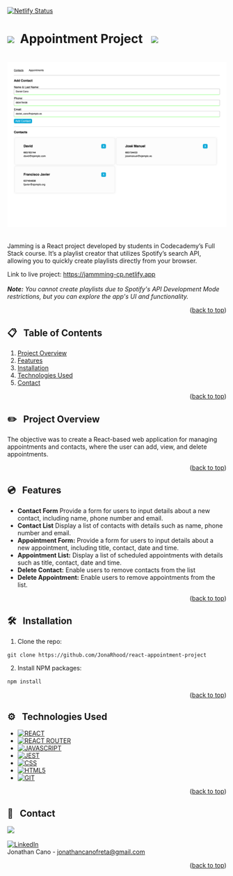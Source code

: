 <a id="readme-top"></a>

[![Netlify Status](https://api.netlify.com/api/v1/badges/55c42092-423b-44a8-b38e-f944c9eec621/deploy-status)](https://app.netlify.com/sites/appointment-cp/deploys)


# <img src="https://media.giphy.com/media/bSGaDqzFlVraDNxa75/giphy.gif?cid=ecf05e47obwpnnbf7ghb1ht5hixuckmjyi7umanjejmdzcon&ep=v1_gifs_related&rid=giphy.gif&ct=s" width="30">&nbsp; Appointment Project &nbsp; <img src="https://media.giphy.com/media/bSGaDqzFlVraDNxa75/giphy.gif?cid=ecf05e47obwpnnbf7ghb1ht5hixuckmjyi7umanjejmdzcon&ep=v1_gifs_related&rid=giphy.gif&ct=s" width="30">

<br />
<div align="center">
    <img src="./src/resources/img/img-webapp.png" alt="Logo" width="800" >
</div>
<br />

Jamming is a React project developed by students in Codecademy’s Full Stack course. It’s a playlist creator that utilizes Spotify’s search API, allowing you to quickly create playlists directly from your browser.

Link to live project: <a href="https://jammming-cp.netlify.app">https://jammming-cp.netlify.app</a><br/>
<br/>
<i><strong>Note:</strong> You cannot create playlists due to Spotify's API Development Mode restrictions, but you can explore the app's UI and functionality.</i>


<p align="right">(<a href="#readme-top">back to top</a>)</p>

## 📋 &nbsp; Table of Contents

1. [Project Overview](#project-overview)
2. [Features](#features)
3. [Installation](#installation)
4. [Technologies Used](#technologies-used)
5. [Contact](#contact)

<p align="right">(<a href="#readme-top">back to top</a>)</p>


## ✏️ &nbsp; <a id="project-overview">Project Overview</a>

The objective was to create a React-based web application for managing appointments and contacts, where the user can add, view, and delete appointments.

<p align="right">(<a href="#readme-top">back to top</a>)</p>

## 💿 &nbsp; <a id="features">Features</a>

- **Contact Form** Provide a form for users to input details about a new contact, including name, phone number and email.
- **Contact List** Display a list of contacts with details such as name, phone number and email.
- **Appointment Form:** Provide a form for users to input details about a new appointment, including title, contact, date and time.
- **Appointment List:** Display a list of scheduled appointments with details such as title, contact, date and time.
- **Delete Contact:** Enable users to remove contacts from the list
- **Delete Appointment:** Enable users to remove appointments from the list.

<p align="right">(<a href="#readme-top">back to top</a>)</p>

## 🛠️ &nbsp; <a id="installation">Installation</a>

1. Clone the repo:
```
git clone https://github.com/JonaRhood/react-appointment-project
```

2. Install NPM packages:
```bash
npm install
```

<p align="right">(<a href="#readme-top">back to top</a>)</p>

## ⚙️ &nbsp; <a id="technologies-used">Technologies Used</a>

* [![REACT][REACT.js]][REACT-url]
* [![REACT ROUTER][REACTROUTER.js]][REACTROUTER-url]
* [![JAVASCRIPT][JAVASCRIPT.js]][JAVASCRIPT-url]
* [![JEST][JEST.js]][JEST-url]
* [![CSS][CSS.js]][CSS-url]
* [![HTML5][HTML5.js]][HTML5-url]
* [![GIT][GIT.js]][GIT-url]

<p align="right">(<a href="#readme-top">back to top</a>)</p>

## 👤 &nbsp; <a id="contact">Contact</a>

<a href="https://github.com/JonaRhood/react-projects/graphs/contributors">
  <img src="https://contrib.rocks/image?repo=JonaRhood/react-projects" />
</a>

[![LinkedIn][linkedin-shield]][linkedin-url] <br />
Jonathan Cano -  jonathancanofreta@gmail.com

<p align="right">(<a href="#readme-top">back to top</a>)</p>

[product-screenshot]: ./src/resources/img/screen2.png
[linkedin-shield]: https://img.shields.io/badge/-LinkedIn-blue.svg?style=for-the-badge&logo=linkedin&colorBlue
[linkedin-url]: https://www.linkedin.com/in/jonathancanocalduch
[React.js]: https://img.shields.io/badge/React-20232A?style=for-the-badge&logo=react&logoColor=61DAFB
[React-url]: https://reactjs.org/
[Reactrouter.js]: https://img.shields.io/badge/React%20router-20232A?style=for-the-badge&logo=reactrouter&logoColor=white
[Reactrouter-url]: https://reactrouter.com/
[Javascript.js]: https://img.shields.io/badge/Javascript-3b473e?style=for-the-badge&logo=JavaScript&logoColor=Y
[Javascript-url]: https://developer.mozilla.org/es/docs/Web/JavaScript
[Jest.js]: https://img.shields.io/badge/Jest.js-20232A?style=for-the-badge&logo=jest&logoColor=orange
[Jest-url]: https://jestjs.io/
[CSS.js]: https://img.shields.io/badge/CSS3-001569?style=for-the-badge&logo=css3&logoColor=306af1
[CSS-url]: https://developer.mozilla.org/es/docs/Web/CSS
[HTML5.js]: https://img.shields.io/badge/HTML5-2d1f09?style=for-the-badge&logo=html5&logoColor=e8571f
[HTML5-url]: https://developer.mozilla.org/es/docs/Glossary/HTML5
[Git.js]: https://img.shields.io/badge/git-002c05?style=for-the-badge&logo=git&logoColor=e8571f
[Git-url]: https://git-scm.com/
